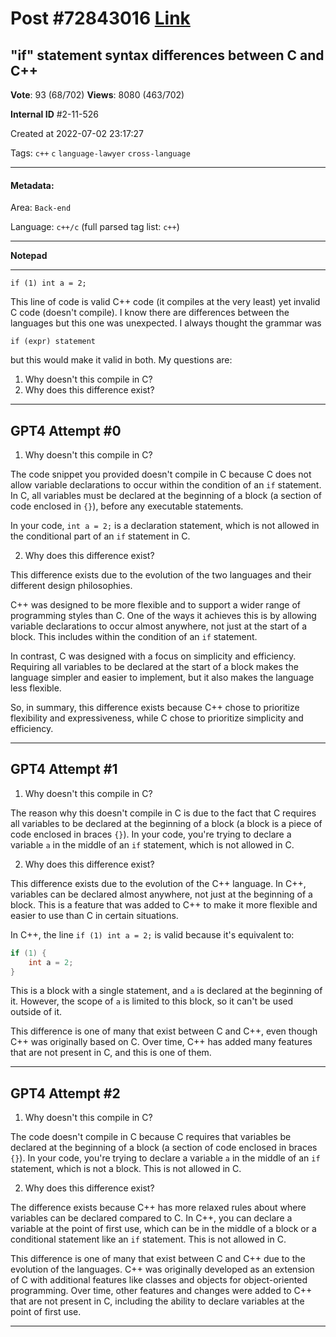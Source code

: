 
# Post \#72843016 [Link](https://stackoverflow.com/questions/72843016/)

## "if" statement syntax differences between C and C++

**Vote**: 93 (68/702) **Views**: 8080 (463/702) 

**Internal ID** \#2-11-526

Created at 2022-07-02 23:17:27

Tags: `c++` `c` `language-lawyer` `cross-language`

----------

#### Metadata:

Area: `Back-end`

Language: `c++/c` (full parsed tag list: `c++`)

----------

**Notepad**


----------

```
if (1) int a = 2;
```

This line of code is valid C++ code (it compiles at the very least) yet invalid C code (doesn't compile). I know there are differences between the languages but this one was unexpected.
I always thought the grammar was
```
if (expr) statement
```

but this would make it valid in both.
My questions are:

1. Why doesn't this compile in C?
2. Why does this difference exist?




----------
        
## GPT4 Attempt \#0

1. Why doesn't this compile in C?

The code snippet you provided doesn't compile in C because C does not allow variable declarations to occur within the condition of an `if` statement. In C, all variables must be declared at the beginning of a block (a section of code enclosed in `{}`), before any executable statements.

In your code, `int a = 2;` is a declaration statement, which is not allowed in the conditional part of an `if` statement in C.

2. Why does this difference exist?

This difference exists due to the evolution of the two languages and their different design philosophies. 

C++ was designed to be more flexible and to support a wider range of programming styles than C. One of the ways it achieves this is by allowing variable declarations to occur almost anywhere, not just at the start of a block. This includes within the condition of an `if` statement.

In contrast, C was designed with a focus on simplicity and efficiency. Requiring all variables to be declared at the start of a block makes the language simpler and easier to implement, but it also makes the language less flexible.

So, in summary, this difference exists because C++ chose to prioritize flexibility and expressiveness, while C chose to prioritize simplicity and efficiency.

--------

## GPT4 Attempt \#1

1. Why doesn't this compile in C?

The reason why this doesn't compile in C is due to the fact that C requires all variables to be declared at the beginning of a block (a block is a piece of code enclosed in braces `{}`). In your code, you're trying to declare a variable `a` in the middle of an `if` statement, which is not allowed in C.

2. Why does this difference exist?

This difference exists due to the evolution of the C++ language. In C++, variables can be declared almost anywhere, not just at the beginning of a block. This is a feature that was added to C++ to make it more flexible and easier to use than C in certain situations. 

In C++, the line `if (1) int a = 2;` is valid because it's equivalent to:

```cpp
if (1) {
    int a = 2;
}
```

This is a block with a single statement, and `a` is declared at the beginning of it. However, the scope of `a` is limited to this block, so it can't be used outside of it.

This difference is one of many that exist between C and C++, even though C++ was originally based on C. Over time, C++ has added many features that are not present in C, and this is one of them.

--------

## GPT4 Attempt \#2

1. Why doesn't this compile in C?

The code doesn't compile in C because C requires that variables be declared at the beginning of a block (a section of code enclosed in braces `{}`). In your code, you're trying to declare a variable `a` in the middle of an `if` statement, which is not a block. This is not allowed in C.

2. Why does this difference exist?

The difference exists because C++ has more relaxed rules about where variables can be declared compared to C. In C++, you can declare a variable at the point of first use, which can be in the middle of a block or a conditional statement like an `if` statement. This is not allowed in C.

This difference is one of many that exist between C and C++ due to the evolution of the languages. C++ was originally developed as an extension of C with additional features like classes and objects for object-oriented programming. Over time, other features and changes were added to C++ that are not present in C, including the ability to declare variables at the point of first use.

--------
